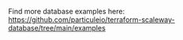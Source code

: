 Find more database examples here:
https://github.com/particuleio/terraform-scaleway-database/tree/main/examples